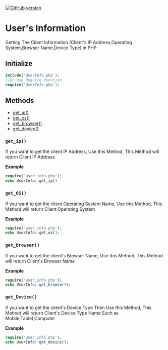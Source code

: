 [![GitHub version](https://badge.fury.io/gh/marufhasan1%2Fuser_info.svg)](https://badge.fury.io/gh/marufhasan1%2Fuser_info)
# User's Information
Getting The Client Information (Client's IP Address,Operating System,Browser Name,Device Type) in PHP 

## Initialize
```php
include('UserInfo.php');
//Or Use Require function
require('UserInfo.php');

```
## Methods

* [get_ip()](#get_ip)
* [get_os()](#get_os)
* [get_browser()](#get_browser)
* [get_device()](#get_device)

### `get_ip()`
If you want to get the client IP Address, Use this Method, This Method will return Client IP Address

**Example**
```php
require('user_info.php');
echo UserInfo::get_ip()
```


### `get_OS()`
If you want to get the client Operating System Name, Use this Method, This Method will return Client Operating System

**Example**
```php
require('user_info.php');
echo UserInfo::get_os();
```


### `get_Browser()`
If you want to get the client's Browser Name, Use this Method, This Method will return Client's Browser Name

**Example**
```php
require('user_info.php');
echo UserInfo::get_browser();
```

### `get_Device()`
If you want to get the client's Device Type Then Use this Method, This Method will return Client's Device Type Name Such as 
Mobile,Tablet,Computer

**Example**
```php
require('user_info.php');
echo UserInfo::get_device();
```
